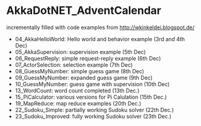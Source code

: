 # AkkaDotNET_AdventCalendar
incrementally filled with code examples from http://wkinkeldei.blogspot.de/

 * 04_AkkaHelloWorld: Hello world and behavior example (3rd and 4th Dec)
 * 05_AkkaSupervision: supervision example (5th Dec)
 * 06_RequestReply: simple request-reply example (6th Dec)
 * 07_ActorSelection: selection example (7th Dec)
 * 08_GuessMyNumber: simple guess game (8th Dec)
 * 09_GuessMyNumber: expanded guess game (9th Dec)
 * 10_GuessMyNumber: guess game with supervision (10th Dec)
 * 13_WordCount: word count completed (13th Dec.)
 * 15_PiCalculator: various versions for Pi Calulation (15th Dec.)
 * 19_MapReduce: map reduce examples (20th Dec.)
 * 22_Sudoku_Simple: partially working Sudoku solver (22th Dec.)
 * 23_Sudoku_Improved: fully working Sudoku solver (23th Dec.)

